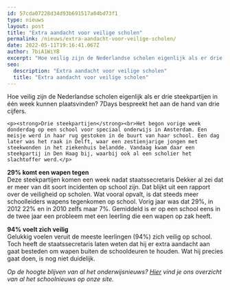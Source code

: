 ```yaml
---
id: 57cda07228d34d93b691517a04bd73f1
type: nieuws
layout: post
title: "Extra aandacht voor veilige scholen"
permalink: /nieuws/extra-aandacht-voor-veilige-scholen/
date: 2022-05-11T19:16:41.067Z
author: 7biA1WiYB
excerpt: "Hoe veilig zijn de Nederlandse scholen eigenlijk als er drie steekpartijen in één week kunnen plaatsvinden? 7Days bespreekt het aan de hand van drie cijfers.  "
seo:
  description: "Extra aandacht voor veilige scholen"
  title: "Extra aandacht voor veilige scholen"
---
```

Hoe veilig zijn de Nederlandse scholen eigenlijk als er drie steekpartijen in één week kunnen plaatsvinden? 7Days bespreekt het aan de hand van drie cijfers.  

    <p><strong>Drie steekpartijen</strong><br>Het begon vorige week donderdag op een school voor speciaal onderwijs in Amsterdam. Een meisje werd in haar rug gestoken in de buurt van haar school. Een dag later was het raak in Delft, waar een zestienjarige jongen met steekwonden in het ziekenhuis belandde. Vandaag kwam daar een steekpartij in Den Haag bij, waarbij ook al een scholier het slachtoffer werd.</p>
<p><strong>29% komt een wapen tegen</strong><br>Deze steekpartijen komen een week nadat staatssecretaris Dekker al zei dat er meer van dit soort incidenten op school zijn. Dat blijkt uit een rapport over de veiligheid op scholen. Wat vooral opvalt, is dat steeds meer schoolleiders wapens tegenkomen op school. Vorig jaar was dat 29%, in 2012 22% en in 2010 zelfs maar 7%. Gemiddeld is er op een school eens in de twee jaar een probleem met een leerling die een wapen op zak heeft.</p>
<p><strong>94% voelt zich veilig</strong><br>Gelukkig voelen veruit de meeste leerlingen (94%) zich veilig op school. Toch heeft de staatssecretaris laten weten dat hij er extra aandacht aan gaat besteden om wapen buiten de schooldeuren te houden. Wat hij precies gaat doen, is nog niet duidelijk.</p>
<p><em>Op de hoogte blijven van al het onderwijsnieuws? <a href="https://original.sevendays.nl/onderwijsnieuws">Hier</a> vind je ons overzicht van al het schoolnieuws op onze site.</em></p>  
